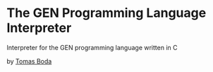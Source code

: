 # The GEN Programming Language Interpreter
Interpreter for the GEN programming language written in C

by [Tomas Boda](https://github.com/TomasBoda)
